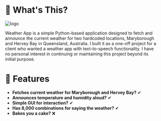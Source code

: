 # 🤔 What's This?
![logo](icon.ico)

Weather App is a simple Python-based application designed to fetch and announce the current weather for two hardcoded locations, Maryborough and Hervey Bay in Queensland, Australia. I built it as a one-off project for a client who wanted a weather app with text-to-speech functionality. I have no personal interest in continuing or maintaining this project beyond its initial purpose.

# 🎉 Features
- **Fetches current weather for Maryborough and Hervey Bay?** ✔ 
- **Announces temperature and humidity aloud?** ✔
- **Simple GUI for interaction?** ✔
- **Has 8,000 combinations for saying the weather?** ✔
- **Bakes you a cake?** ❌
